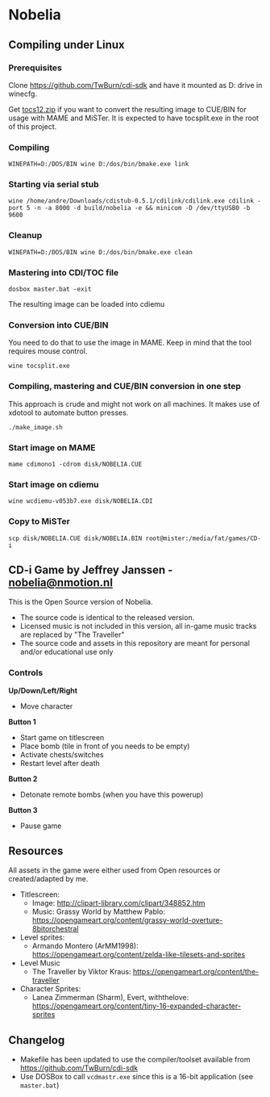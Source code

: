 # Nobelia

## Compiling under Linux

### Prerequisites

Clone https://github.com/TwBurn/cdi-sdk and have it mounted as D: drive in winecfg.

Get [tocs12.zip](http://www.icdia.co.uk/sw_pc/vcdtools.html) if you want to convert
the resulting image to CUE/BIN for usage with MAME and MiSTer.
It is expected to have tocsplit.exe in the root of this project.

### Compiling

	WINEPATH=D:/DOS/BIN wine D:/dos/bin/bmake.exe link

### Starting via serial stub

	wine /home/andre/Downloads/cdistub-0.5.1/cdilink/cdilink.exe cdilink -port 5 -n -a 8000 -d build/nobelia -e && minicom -D /dev/ttyUSB0 -b 9600

### Cleanup

	WINEPATH=D:/DOS/BIN wine D:/dos/bin/bmake.exe clean

### Mastering into CDI/TOC file

	dosbox master.bat -exit

The resulting image can be loaded into cdiemu

### Conversion into CUE/BIN

You need to do that to use the image in MAME. Keep in mind that the tool
requires mouse control.

	wine tocsplit.exe

### Compiling, mastering and CUE/BIN conversion in one step

This approach is crude and might not work on all machines.
It makes use of xdotool to automate button presses.

	./make_image.sh 

### Start image on MAME

	mame cdimono1 -cdrom disk/NOBELIA.CUE

### Start image on cdiemu

	wine wcdiemu-v053b7.exe disk/NOBELIA.CDI

### Copy to MiSTer

	scp disk/NOBELIA.CUE disk/NOBELIA.BIN root@mister:/media/fat/games/CD-i

## CD-i Game by Jeffrey Janssen - nobelia@nmotion.nl

This is the Open Source version of Nobelia. 
- The source code is identical to the released version.
- Licensed music is not included in this version, all in-game music tracks are replaced by "The Traveller"
- The source code and assets in this repository are meant for personal and/or educational use only

### Controls

**Up/Down/Left/Right**
- Move character

**Button 1**
- Start game on titlescreen
- Place bomb (tile in front of you needs to be empty)
- Activate chests/switches
- Restart level after death

**Button 2**
- Detonate remote bombs (when you have this powerup)

**Button 3**
- Pause game

## Resources

All assets in the game were either used from Open resources or created/adapted by me.

- Titlescreen:
	- Image: http://clipart-library.com/clipart/348852.htm
	- Music: Grassy World by Matthew Pablo: https://opengameart.org/content/grassy-world-overture-8bitorchestral
- Level sprites:
	- Armando Montero (ArMM1998): https://opengameart.org/content/zelda-like-tilesets-and-sprites
- Level Music
	- The Traveller by Viktor Kraus: https://opengameart.org/content/the-traveller
- Character Sprites:
	- Lanea Zimmerman (Sharm), Evert, withthelove: https://opengameart.org/content/tiny-16-expanded-character-sprites

## Changelog
- Makefile has been updated to use the compiler/toolset available from https://github.com/TwBurn/cdi-sdk
- Use DOSBox to call `vcdmastr.exe` since this is a 16-bit application (see `master.bat`)